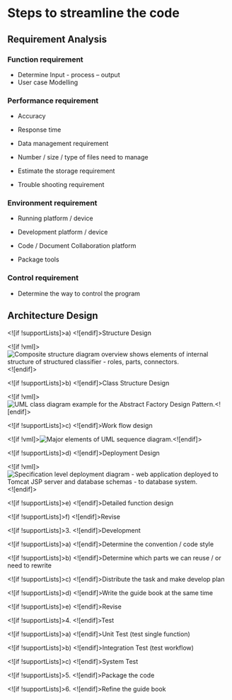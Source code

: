 # Steps to streamline the code

## Requirement Analysis


###  Function requirement

- Determine Input - process – output
- User case Modelling

### Performance requirement

- Accuracy

- Response time

- Data management requirement

- Number / size / type of files need to manage

- Estimate the storage requirement

- Trouble shooting requirement

### Environment requirement

- Running platform / device

- Development platform / device

- Code / Document Collaboration platform

- Package tools

### Control requirement

- Determine the way to control the program

## Architecture Design

<![if !supportLists]>a) <![endif]>Structure Design

<![if !vml]>![Composite structure diagram overview shows elements of internal structure of structured classifier - roles, parts, connectors.](file:///C:/Users/ADMINI~1/AppData/Local/Temp/msohtmlclip1/01/clip_image004.jpg)<![endif]>

<![if !supportLists]>b) <![endif]>Class Structure Design

<![if !vml]>![UML class diagram example for the Abstract Factory Design Pattern.](file:///C:/Users/ADMINI~1/AppData/Local/Temp/msohtmlclip1/01/clip_image006.jpg)<![endif]>

<![if !supportLists]>c) <![endif]>Work flow design

<![if !vml]>![Major elements of UML sequence diagram.](file:///C:/Users/ADMINI~1/AppData/Local/Temp/msohtmlclip1/01/clip_image008.jpg)<![endif]>

<![if !supportLists]>d) <![endif]>Deployment Design

<![if !vml]>![Specification level deployment diagram - web application deployed to Tomcat JSP server and database schemas - to database system.](file:///C:/Users/ADMINI~1/AppData/Local/Temp/msohtmlclip1/01/clip_image010.jpg)<![endif]>

<![if !supportLists]>e) <![endif]>Detailed function design

<![if !supportLists]>f) <![endif]>Revise

<![if !supportLists]>3. <![endif]>Development

<![if !supportLists]>a) <![endif]>Determine the convention / code style

<![if !supportLists]>b) <![endif]>Determine which parts we can reuse / or need to rewrite

<![if !supportLists]>c) <![endif]>Distribute the task and make develop plan

<![if !supportLists]>d) <![endif]>Write the guide book at the same time

<![if !supportLists]>e) <![endif]>Revise

<![if !supportLists]>4. <![endif]>Test

<![if !supportLists]>a) <![endif]>Unit Test (test single function)

<![if !supportLists]>b) <![endif]>Integration Test (test workflow)

<![if !supportLists]>c) <![endif]>System Test

<![if !supportLists]>5. <![endif]>Package the code

<![if !supportLists]>6. <![endif]>Refine the guide book
<!--stackedit_data:
eyJoaXN0b3J5IjpbLTE0NDQxNjM5OF19
-->
